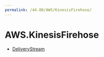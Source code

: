 ```yaml
---
permalink: /44.00/AWS/KinesisFirehose/
---
```


# AWS.KinesisFirehose



* [DeliveryStream](DeliveryStream.md)